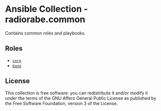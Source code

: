 # Ansible Collection - radiorabe.common

Contains common roles and playbooks.

## Roles

* [`core`](https://github.com/radiorabe/ansible-collection-common/tree/main/roles/core)
* [`base`](https://github.com/radiorabe/ansible-collection-common/tree/main/roles/base)

## License

This collection is free software: you can redistribute it and/or modify it under the terms of the GNU Affero General Public License as published by the Free Software Foundation, version 3 of the License.
